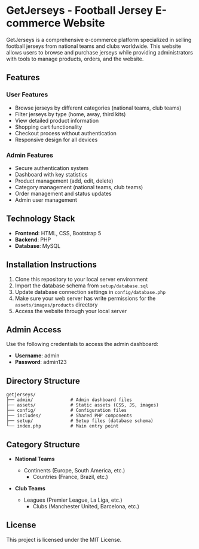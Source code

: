 # GetJerseys - Football Jersey E-commerce Website

GetJerseys is a comprehensive e-commerce platform specialized in selling football jerseys from national teams and clubs worldwide. This website allows users to browse and purchase jerseys while providing administrators with tools to manage products, orders, and the website.

## Features

### User Features
- Browse jerseys by different categories (national teams, club teams)
- Filter jerseys by type (home, away, third kits)
- View detailed product information
- Shopping cart functionality
- Checkout process without authentication
- Responsive design for all devices

### Admin Features
- Secure authentication system
- Dashboard with key statistics
- Product management (add, edit, delete)
- Category management (national teams, club teams)
- Order management and status updates
- Admin user management

## Technology Stack

- **Frontend**: HTML, CSS, Bootstrap 5
- **Backend**: PHP
- **Database**: MySQL

## Installation Instructions

1. Clone this repository to your local server environment
2. Import the database schema from `setup/database.sql`
3. Update database connection settings in `config/database.php`
4. Make sure your web server has write permissions for the `assets/images/products` directory
5. Access the website through your local server

## Admin Access

Use the following credentials to access the admin dashboard:

- **Username**: admin
- **Password**: admin123

## Directory Structure

```
getjerseys/
├── admin/              # Admin dashboard files
├── assets/             # Static assets (CSS, JS, images)
├── config/             # Configuration files
├── includes/           # Shared PHP components
├── setup/              # Setup files (database schema)
└── index.php           # Main entry point
```

## Category Structure

- **National Teams**
  - Continents (Europe, South America, etc.)
    - Countries (France, Brazil, etc.)

- **Club Teams**
  - Leagues (Premier League, La Liga, etc.)
    - Clubs (Manchester United, Barcelona, etc.)

## License

This project is licensed under the MIT License.